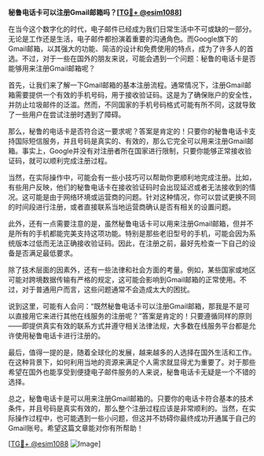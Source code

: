 **秘鲁电话卡可以注册Gmail邮箱吗？[[TG💪+ @esim1088](https://t.me/s/esim1088)]**

在当今这个数字化的时代，电子邮件已经成为我们日常生活中不可或缺的一部分。无论是工作还是生活，电子邮件都扮演着重要的沟通角色。而Google旗下的Gmail邮箱，以其强大的功能、简洁的设计和免费使用的特点，成为了许多人的首选。不过，对于一些在国外的朋友来说，可能会遇到一个问题：秘鲁的电话卡是否能够用来注册Gmail邮箱呢？

首先，让我们来了解一下Gmail邮箱的基本注册流程。通常情况下，注册Gmail邮箱需要提供一个有效的手机号码，用于接收验证码。这是为了确保账户的安全性，并防止垃圾邮件的泛滥。然而，不同国家的手机号码格式可能有所不同，这就导致了一些用户在尝试注册时遇到了障碍。

那么，秘鲁的电话卡是否符合这一要求呢？答案是肯定的！只要你的秘鲁电话卡支持国际短信服务，并且号码是真实的、有效的，那么它完全可以用来注册Gmail邮箱。事实上，Google并没有对注册者所在国家进行限制，只要你能够正常接收验证码，就可以顺利完成注册过程。

当然，在实际操作中，可能会有一些小技巧可以帮助你更顺利地完成注册。比如，有些用户反映，他们的秘鲁电话卡在接收验证码时会出现延迟或者无法接收到的情况。这可能是由于网络环境或运营商的问题。针对这种情况，你可以尝试更换不同的时间段进行注册，或者直接联系当地运营商确认是否有相关的设置问题。

此外，还有一点需要注意的是，虽然秘鲁电话卡可以用来注册Gmail邮箱，但并不是所有的手机都能完美支持这项功能。特别是那些老旧型号的手机，可能会因为系统版本过低而无法正确接收验证码。因此，在注册之前，最好先检查一下自己的设备是否满足最低要求。

除了技术层面的因素外，还有一些法律和社会方面的考量。例如，某些国家或地区可能对跨境数据传输有严格的规定，这可能会影响到Gmail邮箱的正常使用。不过，对于普通用户而言，这些问题通常不会造成太大的困扰。

说到这里，可能有人会问：“既然秘鲁电话卡可以注册Gmail邮箱，那我是不是可以直接用它来进行其他在线服务的注册呢？”答案是肯定的！只要遵循同样的原则——即提供真实有效的联系方式并遵守相关法律法规，大多数在线服务平台都是允许使用秘鲁电话卡进行注册的。

最后，值得一提的是，随着全球化的发展，越来越多的人选择在国外生活和工作。在这种背景下，如何利用当地的资源来满足个人需求就显得尤为重要了。对于那些希望在国外也能享受到便捷电子邮件服务的人来说，秘鲁电话卡无疑是一个不错的选择。

总之，秘鲁电话卡是可以用来注册Gmail邮箱的。只要你的电话卡符合基本的技术条件，并且号码是真实有效的，那么整个注册过程应该是非常顺利的。当然，在实际操作过程中，也可能遇到一些小问题，但这并不妨碍你最终成功开通属于自己的Gmail账号。希望这篇文章能对你有所帮助！

[[TG💪+ @esim1088](https://t.me/s/esim1088) ![Image](https://i.postimg.cc/4NQfJmqS/Snipaste-2025-05-13-00-14-12.png)]